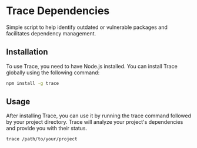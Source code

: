 # Trace Dependencies

Simple script to help identify outdated or vulnerable packages and facilitates dependency management.

## Installation

To use Trace, you need to have Node.js installed. You can install Trace globally using the following command:

```bash
npm install -g trace
```

## Usage

After installing Trace, you can use it by running the trace command followed by your project directory. Trace will analyze your project's dependencies and provide you with their status.

```bash
trace /path/to/your/project
```

